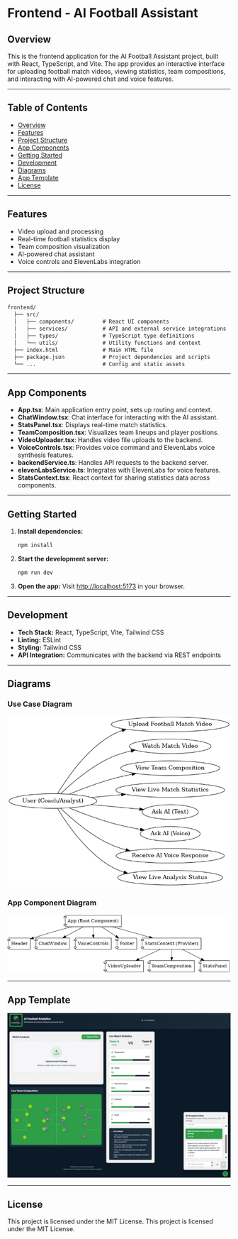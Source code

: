 # Frontend - AI Football Assistant

## Overview

This is the frontend application for the AI Football Assistant project, built with React, TypeScript, and Vite. The app provides an interactive interface for uploading football match videos, viewing statistics, team compositions, and interacting with AI-powered chat and voice features.

---

## Table of Contents

- [Overview](#overview)
- [Features](#features)
- [Project Structure](#project-structure)
- [App Components](#app-components)
- [Getting Started](#getting-started)
- [Development](#development)
- [Diagrams](#diagrams)
- [App Template](#app-template)
- [License](#license)

---

## Features

- Video upload and processing
- Real-time football statistics display
- Team composition visualization
- AI-powered chat assistant
- Voice controls and ElevenLabs integration

---

## Project Structure

```
frontend/
  ├── src/
  │   ├── components/         # React UI components
  │   ├── services/           # API and external service integrations
  │   ├── types/              # TypeScript type definitions
  │   └── utils/              # Utility functions and context
  ├── index.html              # Main HTML file
  ├── package.json            # Project dependencies and scripts
  └── ...                     # Config and static assets
```

---

## App Components

- **App.tsx**: Main application entry point, sets up routing and context.
- **ChatWindow.tsx**: Chat interface for interacting with the AI assistant.
- **StatsPanel.tsx**: Displays real-time match statistics.
- **TeamComposition.tsx**: Visualizes team lineups and player positions.
- **VideoUploader.tsx**: Handles video file uploads to the backend.
- **VoiceControls.tsx**: Provides voice command and ElevenLabs voice synthesis features.
- **backendService.ts**: Handles API requests to the backend server.
- **elevenLabsService.ts**: Integrates with ElevenLabs for voice features.
- **StatsContext.tsx**: React context for sharing statistics data across components.

---

## Getting Started

1. **Install dependencies:**
   ```sh
   npm install
   ```
2. **Start the development server:**
   ```sh
   npm run dev
   ```
3. **Open the app:**
   Visit [http://localhost:5173](http://localhost:5173) in your browser.

---

## Development

- **Tech Stack:** React, TypeScript, Vite, Tailwind CSS
- **Linting:** ESLint
- **Styling:** Tailwind CSS
- **API Integration:** Communicates with the backend via REST endpoints

---

## Diagrams

### Use Case Diagram

![Use Case Diagram](../assets/frontend_use_case.png)

### App Component Diagram

![App Component Diagram](../assets/frontend_component_diagram.png)

---

## App Template

![App Template](../assets/app-template.jpg)

---

## License

This project is licensed under the MIT License.
This project is licensed under the MIT License.
